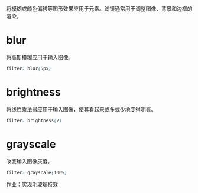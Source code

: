 将模糊或颜色偏移等图形效果应用于元素。滤镜通常用于调整图像、背景和边框的渲染。

# blur

将高斯模糊应用于输入图像。

```css
filter: blur(5px)
```

# brightness

将线性乘法器应用于输入图像，使其看起来或多或少地变得明亮。

```css
filter: brightness(2)
```

# grayscale

改变输入图像灰度。

```css
filter: grayscale(100%)
```

作业：实现毛玻璃特效